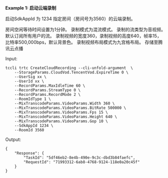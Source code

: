 **Example 1: 启动云端录制**

启动SdkAppId 为 1234 指定房间（房间号为3560）的云端录制。

房间空闲等待时间设置为1分钟。
录制模式为混流模式。
录制的流类型为音视频。
默认订阅所有用户的流。
录制视频的宽度360，录制视频的高度640，帧率15，比特率500,000bps，默认背景色。
录制视频布局模式为九宫格布局。
存储至腾讯云点播

Input: 

```
tccli trtc CreateCloudRecording --cli-unfold-argument  \
    --StorageParams.CloudVod.TencentVod.ExpireTime 0 \
    --UserSig xx \
    --UserId xx \
    --RecordParams.MaxIdleTime 60 \
    --RecordParams.StreamType 0 \
    --RecordParams.RecordMode 2 \
    --RoomIdType 1 \
    --MixTranscodeParams.VideoParams.Width 360 \
    --MixTranscodeParams.VideoParams.BitRate 500000 \
    --MixTranscodeParams.VideoParams.Fps 15 \
    --MixTranscodeParams.VideoParams.Height 640 \
    --MixTranscodeParams.VideoParams.Gop 10 \
    --SdkAppId 1234 \
    --RoomId 3560
```

Output: 
```
{
    "Response": {
        "TaskId": "5df46eb2-8e4b-490e-9c3c-dbd3b84faefc",
        "RequestId": "71993312-6ab8-4768-9124-118e0a20c45f"
    }
}
```

